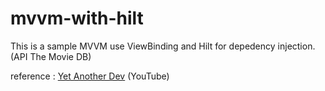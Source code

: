 # mvvm-with-hilt
This is a sample MVVM use ViewBinding and Hilt for depedency injection. (API The Movie DB)

reference : [Yet Another Dev](https://www.youtube.com/watch?v=NqsgeYnEIAU) (YouTube)
